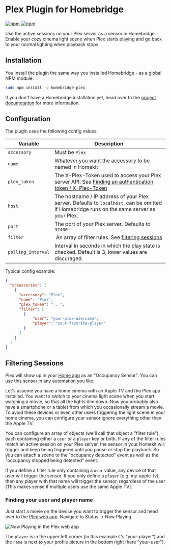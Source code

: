 # Plex Plugin for Homebridge
[![npm](https://img.shields.io/npm/v/homebridge-plex.svg)](https://www.npmjs.com/package/homebridge-plex)
[![npm](https://img.shields.io/npm/dt/homebridge-plex.svg)](https://www.npmjs.com/package/homebridge-plex)

Use the active sessions on your Plex server as a sensor in Homebridge. Enable your cozy cinema light scene when Plex starts playing and go back to your normal lighting when playback stops.

## Installation

You install the plugin the same way you installed Homebridge - as a global NPM module:

```bash
sudo npm install -g homebridge-plex
```

If you don't have a Homebridge installation yet, head over to the [project documetation](https://github.com/nfarina/homebridge) for more information.

## Configuration

The plugin uses the following config values:

Variable | Description
-------- | -----------
`accessory` | Must be `Plex`
`name` | Whatever you want the accessory to be named in Homekit
`plex_token` | The X-Plex-Token used to access your Plex server API. See [Finding an authentication token / X-Plex-Token](https://support.plex.tv/hc/en-us/articles/204059436-Finding-an-authentication-token-X-Plex-Token)
`host` | The hostname / IP address of your Plex server. Defaults to `localhost`, can be omitted if Homebridge runs on the same server as your Plex.
`port` | The port of your Plex server. Defaults to `32400`
`filter` | An array of filter rules. See [filtering sessions](#filtering-sessions)
`polling_interval` | Interval in seconds in which the play state is checked. Default is 3, lower values are discuraged.

Typical config example:
```json
{
  "accessories": [
    {
      "accessory": "Plex",
      "name": "Plex",
      "plex_token": "...",
      "filter": [
        {
            "user": "your-plex-username",
            "player": "your-favorite-player"
        }
      ]
    }
  ]
}
```

## Filtering Sessions

Plex will show up in your [Home app](https://www.apple.com/ios/home/) as an "Occupancy Sensor". You can use this sensor in any automation you like.

Let's assume you have a home cinema with an Apple TV and the Plex app installed. You want to switch to your cinema light scene when you start watching a movie, so that all the lights dim down.
Now you probably also have a smartphone or a tablet from which you occasionally stream a movie. To avoid these devices or even other users triggering the light scene in your home cinema, you can configure your sensor ignore everything other than the Apple TV.

You can configure an array of objects (we'll call that object a "filter rule"), each containing either a `user` or a `player` key or both. If any of the filter rules match an active session on your Plex server, the sensor in your Homekit will trigger and keep being triggered until you pause or stop the playback. So you can attach a scene to the "occupancy detected" event as well as the "occupancy stopped being detected" event.

If you define a filter rule only containing a `user` value, any device of that user will trigger the sensor. If you only define a `player` (e.g. my-apple-tv), then any player with that name will trigger the sensor, regardless of the user (This makes sense if multiple users use the same Apple TV).

### Finding your user and player name

Just start a movie on the device you want to trigger the sensor and head over to the [Plex web app](https://app.plex.tv/desktop). Navigate to Status -> Now Playing.

![Now Playing in the Plex web app](doc/now-playing.png)

The `player` is in the upper left corner (in this example it's "your-player") and the `name` is next to your profile picture in the bottom right (here "your-user").
